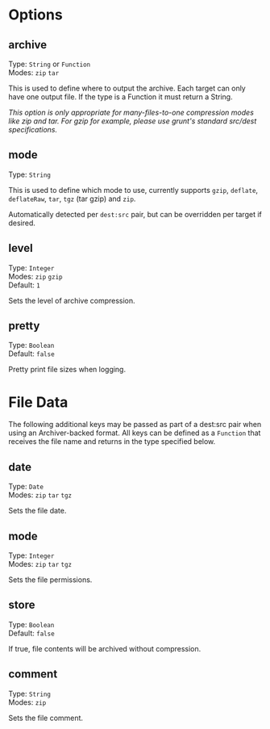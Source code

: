 # Options

## archive
Type: `String` or `Function`  
Modes: `zip` `tar`

This is used to define where to output the archive. Each target can only have one output file.
If the type is a Function it must return a String.

*This option is only appropriate for many-files-to-one compression modes like zip and tar.  For gzip for example, please use grunt's standard src/dest specifications.*

## mode
Type: `String`

This is used to define which mode to use, currently supports `gzip`, `deflate`, `deflateRaw`, `tar`, `tgz` (tar gzip) and `zip`.

Automatically detected per `dest:src` pair, but can be overridden per target if desired.

## level
Type: `Integer`  
Modes: `zip` `gzip`  
Default: `1`

Sets the level of archive compression.

## pretty
Type: `Boolean`  
Default: `false`

Pretty print file sizes when logging.

# File Data

The following additional keys may be passed as part of a dest:src pair when using an Archiver-backed format.
All keys can be defined as a `Function` that receives the file name and returns in the type specified below.

## date
Type: `Date`  
Modes: `zip` `tar` `tgz`

Sets the file date.

## mode
Type: `Integer`  
Modes: `zip` `tar` `tgz`

Sets the file permissions.

## store
Type: `Boolean`  
Default: `false`

If true, file contents will be archived without compression.

## comment
Type: `String`  
Modes: `zip`

Sets the file comment.
